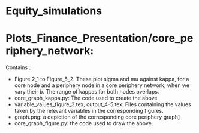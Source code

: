 # Equity_simulations

# Plots_Finance_Presentation/core_periphery_network:
Contains :
  - Figure 2_1 to Figure_5_2. These plot sigma and mu against kappa, for a core node and a periphery node in a core periphery network, when we vary their b. The range of kappas for both nodes overlaps.
  - core_graph_kappa.py: The code used to create the above
  - variable_values_figure_3.tex, output_4-5.tex: Files containing the values taken by the relevant variables in the corresponding figures.
  - graph.png: a depiction of the corresponding core periphery graph]
  - core_graph_figure.py: the code used to draw the above. 

